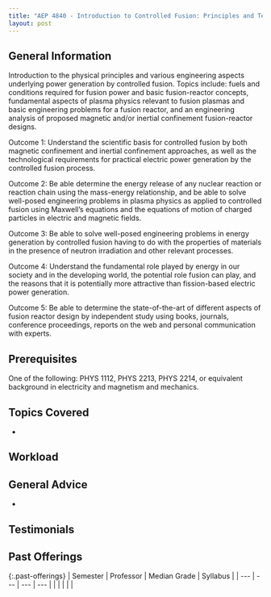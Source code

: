 ```yaml
---
title: "AEP 4840 - Introduction to Controlled Fusion: Principles and Technology"
layout: post
---
```


<link rel="stylesheet" href="/main.css">

## General Information

Introduction to the physical principles and various engineering aspects underlying power generation by controlled fusion. Topics include: fuels and conditions required for fusion power and basic fusion-reactor concepts, fundamental aspects of plasma physics relevant to fusion plasmas and basic engineering problems for a fusion reactor, and an engineering analysis of proposed magnetic and/or inertial confinement fusion-reactor designs.

Outcome 1: Understand the scientific basis for controlled fusion by both magnetic confinement and inertial confinement approaches, as well as the technological requirements for practical electric power generation by the controlled fusion process.

Outcome 2: Be able determine the energy release of any nuclear reaction or reaction chain using the mass-energy relationship, and be able to solve well-posed engineering problems in plasma physics as applied to controlled fusion using Maxwell’s equations and the equations of motion of charged particles in electric and magnetic fields.

Outcome 3: Be able to solve well-posed engineering problems in energy generation by controlled fusion having to do with the properties of materials in the presence of neutron irradiation and other relevant processes.

Outcome 4: Understand the fundamental role played by energy in our society and in the developing world, the potential role fusion can play, and the reasons that it is potentially more attractive than fission-based electric power generation.

Outcome 5: Be able to determine the state-of-the-art of different aspects of fusion reactor design by independent study using books, journals, conference proceedings, reports on the web and personal communication with experts.

## Prerequisites

One of the following: PHYS 1112, PHYS 2213, PHYS 2214, or equivalent background in electricity and magnetism and mechanics.

## Topics Covered

  - 

## Workload



## General Advice

  - 

## Testimonials



## Past Offerings

{:.past-offerings}
| Semester | Professor | Median Grade | Syllabus |
| --- | --- | --- | --- |
|  |  |  |  |
